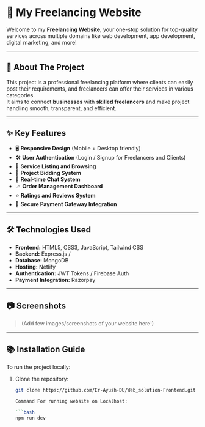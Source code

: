 # 🌟 My Freelancing Website

Welcome to my **Freelancing Website**, your one-stop solution for top-quality services across multiple domains like web development, app development, digital marketing, and more!

---

## 🚀 About The Project

This project is a professional freelancing platform where clients can easily post their requirements, and freelancers can offer their services in various categories.  
It aims to connect **businesses** with **skilled freelancers** and make project handling smooth, transparent, and efficient.

---

## ✨ Key Features

- 🖥️ **Responsive Design** (Mobile + Desktop friendly)
- 🛠️ **User Authentication** (Login / Signup for Freelancers and Clients)
- 📑 **Service Listing and Browsing**
- 🛒 **Project Bidding System**
- 💬 **Real-time Chat System**
- 📈 **Order Management Dashboard**
- ⭐ **Ratings and Reviews System**
- 🔐 **Secure Payment Gateway Integration**

---

## 🛠️ Technologies Used

- **Frontend:** HTML5, CSS3, JavaScript, Tailwind CSS
- **Backend:** Express.js / 
- **Database:** MongoDB
- **Hosting:** Netlify
- **Authentication:** JWT Tokens / Firebase Auth
- **Payment Integration:** Razorpay 

---

## 📷 Screenshots

> (Add few images/screenshots of your website here!)

---

## 📚 Installation Guide

To run the project locally:

1. Clone the repository:
   ```bash
   git clone https://github.com/Er-Ayush-DU/Web_solution-Frontend.git

   Command For running website on Localhost:

   ```bash
   npm run dev
